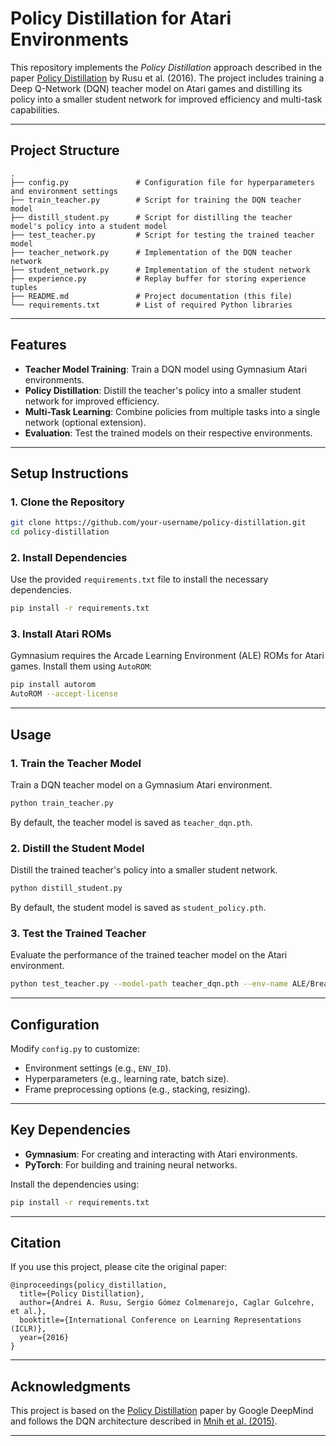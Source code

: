 # Policy Distillation for Atari Environments

This repository implements the *Policy Distillation* approach described in the paper [Policy Distillation](https://arxiv.org/abs/1511.06295) by Rusu et al. (2016). The project includes training a Deep Q-Network (DQN) teacher model on Atari games and distilling its policy into a smaller student network for improved efficiency and multi-task capabilities.

---

## Project Structure

```plaintext
.
├── config.py               # Configuration file for hyperparameters and environment settings
├── train_teacher.py        # Script for training the DQN teacher model
├── distill_student.py      # Script for distilling the teacher model's policy into a student model
├── test_teacher.py         # Script for testing the trained teacher model
├── teacher_network.py      # Implementation of the DQN teacher network
├── student_network.py      # Implementation of the student network
├── experience.py           # Replay buffer for storing experience tuples
├── README.md               # Project documentation (this file)
└── requirements.txt        # List of required Python libraries
```

---

## Features

- **Teacher Model Training**: Train a DQN model using Gymnasium Atari environments.
- **Policy Distillation**: Distill the teacher's policy into a smaller student network for improved efficiency.
- **Multi-Task Learning**: Combine policies from multiple tasks into a single network (optional extension).
- **Evaluation**: Test the trained models on their respective environments.

---

## Setup Instructions

### 1. Clone the Repository

```bash
git clone https://github.com/your-username/policy-distillation.git
cd policy-distillation
```

### 2. Install Dependencies

Use the provided `requirements.txt` file to install the necessary dependencies.

```bash
pip install -r requirements.txt
```

### 3. Install Atari ROMs

Gymnasium requires the Arcade Learning Environment (ALE) ROMs for Atari games. Install them using `AutoROM`:

```bash
pip install autorom
AutoROM --accept-license
```

---

## Usage

### 1. Train the Teacher Model

Train a DQN teacher model on a Gymnasium Atari environment.

```bash
python train_teacher.py
```

By default, the teacher model is saved as `teacher_dqn.pth`.

### 2. Distill the Student Model

Distill the trained teacher's policy into a smaller student network.

```bash
python distill_student.py
```

By default, the student model is saved as `student_policy.pth`.

### 3. Test the Trained Teacher

Evaluate the performance of the trained teacher model on the Atari environment.

```bash
python test_teacher.py --model-path teacher_dqn.pth --env-name ALE/Breakout-v5 --episodes 5
```

---

## Configuration

Modify `config.py` to customize:
- Environment settings (e.g., `ENV_ID`).
- Hyperparameters (e.g., learning rate, batch size).
- Frame preprocessing options (e.g., stacking, resizing).

---

## Key Dependencies

- **Gymnasium**: For creating and interacting with Atari environments.
- **PyTorch**: For building and training neural networks.

Install the dependencies using:

```bash
pip install -r requirements.txt
```

---

## Citation

If you use this project, please cite the original paper:

```plaintext
@inproceedings{policy_distillation,
  title={Policy Distillation},
  author={Andrei A. Rusu, Sergio Gómez Colmenarejo, Caglar Gulcehre, et al.},
  booktitle={International Conference on Learning Representations (ICLR)},
  year={2016}
}
```

---

## Acknowledgments

This project is based on the [Policy Distillation](https://arxiv.org/abs/1511.06295) paper by Google DeepMind and follows the DQN architecture described in [Mnih et al. (2015)](https://www.nature.com/articles/nature14236).

---
